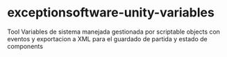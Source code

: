 # exceptionsoftware-unity-variables

Tool Variables de sistema manejada gestionada por scriptable objects con eventos y exportacion a XML para el guardado de partida y estado de components
